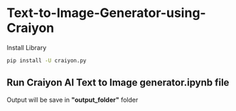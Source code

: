 # Text-to-Image-Generator-using-Craiyon

Install Library

```sh
pip install -U craiyon.py
```

## Run **Craiyon AI Text to Image generator.ipynb** file

Output will be save in **"output_folder"** folder
